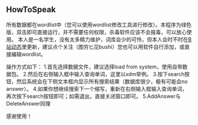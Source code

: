 ## HowToSpeak
所有数据都在wordlist中（您可以使用wordlist修改工具进行修改）。本程序为绿色版，双击即可直接运行，并不需要任何权限，杀毒软件应该不会报毒，可以放心使用。
本人是一名学生，没有太多精力维护，词库会少的可怜，但本人会时不时在[B站动态](https://space.bilibili.com/1040509945)里更新，建议点个关注（图穷匕见bushi）您也可以用软件自行添加，或直接编辑wordlist。

操作方式如下：
	1.首先选择数据文件，建议选择load from system，使用自带数据包。
	2.然后在右侧输入框中输入查询单词，这里以xdm举例。
	3.按下search按钮，然后系统会在下侧文本框内显示所有搜索结果（数据库很少，极有可能会no answer）。
	4.如果你想继续搜索下一个缩写，重新在右侧输入框输入查询单词，再次按下search按钮即可；如需退出，直接关闭窗口即可。
	5.AddAnswer与DeleteAnswer同理

感谢使用！
